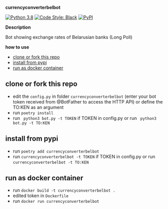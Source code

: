 **currencyconverterbelbot**

[![Python 3.8](https://img.shields.io/badge/python-3.8-blue.svg)](https://www.python.org/downloads/release/python-3810/) [![Code Style: Black](https://img.shields.io/badge/code%20style-black-000000.svg)](https://github.com/psf/black) [![PyPI](https://img.shields.io/pypi/v/currencyconverterbelbot)](https://pypi.org/project/currencyconverterbelbot/)

**Description**

Bot showing exchange rates of Belarusian banks (Long Poll)

**how to use**

- [clone or fork this repo](#clone-or-fork-this-repo)
- [install from pypi](#install-from-pypi)
- [run as docker container](#run-as-docker-container)

## clone or fork this repo

- edit the ```config.py``` in folder ```currencyconverterbelbot``` (enter your bot token received from @BotFather to access the HTTP API) or define the TO:KEN as an argument
- run ```poetry install```
- run ``` python3 bot.py -t TOKEN``` if TOKEN in config.py or run ``` python3 bot.py -t TO:KEN```

## install from pypi

- run ```poetry add currencyconverterbelbot```
- run ```currencyconverterbelbot -t TOKEN``` if TOKEN in config.py or run ```currencyconverterbelbot -t TO:KEN```

## run as docker container

- run ```docker build -t currencyconverterbelbot .```
- edited token in ```Dockerfile```
- run ```docker run currencyconverterbelbot```
